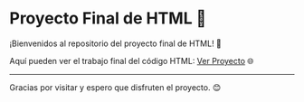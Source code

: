# Proyecto Final de HTML 🎉

¡Bienvenidos al repositorio del proyecto final de HTML! 🚀

Aquí pueden ver el trabajo final del código HTML: [Ver Proyecto](https://rocioyc.github.io/retoFrondEnd.github.io/) 🌐

---

Gracias por visitar y espero que disfruten el proyecto. 😊
